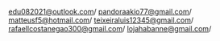 
edu082021@outlook.com/
pandoraakio77@gmail.com/
matteusf5@hotmail.com/
teixeiraluis12345@gmail.com/
rafaellcostanegao300@gmail.com/
lojahabanne@gmail.com/


